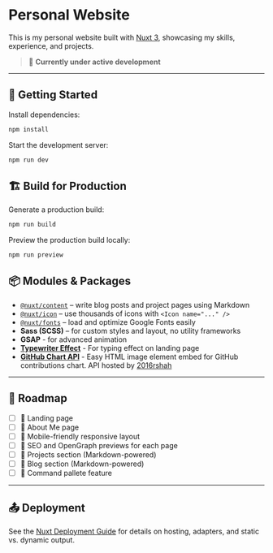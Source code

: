 # Personal Website

This is my personal website built with [Nuxt 3](https://nuxt.com), showcasing my skills, experience, and projects.

> 🚧 **Currently under active development**

---

## 🚀 Getting Started

Install dependencies:

```bash
npm install
```

Start the development server:

```bash
npm run dev
```

## 🏗 Build for Production
Generate a production build:

```bash
npm run build
```

Preview the production build locally:

```bash
npm run preview
```

## 📦 Modules & Packages

- [`@nuxt/content`](https://content.nuxt.com) – write blog posts and project pages using Markdown
- [`@nuxt/icon`](https://icon.nuxt.com) – use thousands of icons with `<Icon name="..." />`
- [`@nuxt/fonts`](https://github.com/nuxt-modules/fonts) – load and optimize Google Fonts easily
- **Sass (SCSS)** – for custom styles and layout, no utility frameworks
- **GSAP** - for advanced animation
- [**Typewriter Effect**](https://github.com/tameemsafi/typewriterjs) - For typing effect on landing page
- [**GitHub Chart API**](https://ghchart.rshah.org/) - Easy HTML image element embed for GitHub contributions chart. API hosted by [2016rshah](https://github.com/2016rshah)

---

## 🧭 Roadmap

- [ ] 🎯 Landing page
- [ ] 👤 About Me page
- [ ] 📱 Mobile-friendly responsive layout
- [ ] 🧠 SEO and OpenGraph previews for each page
- [ ] 📁 Projects section (Markdown-powered)
- [ ] 📝 Blog section (Markdown-powered)
- [ ] 🧩 Command pallete feature
---

## 📤 Deployment

See the [Nuxt Deployment Guide](https://nuxt.com/docs/getting-started/deployment) for details on hosting, adapters, and static vs. dynamic output.


